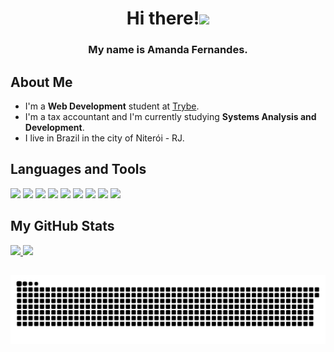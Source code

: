 <h1 align='center'>Hi there!<img src="https://raw.githubusercontent.com/MartinHeinz/MartinHeinz/master/wave.gif" width="30px"></h1>

<h3 align='center'>My name is Amanda Fernandes.</h3>

## About Me

- I'm a **Web Development** student at [Trybe](https://www.betrybe.com/).
- I'm a tax accountant and I'm currently studying **Systems Analysis and Development**.
- I live in Brazil in the city of Niterói - RJ.

## Languages and Tools

![](https://img.shields.io/badge/JavaScript-informational?labelColor=5A5A5A&logo=javascript&logoColor=white&style=flat&color=38BBAD)
![](https://img.shields.io/badge/macOS-informational?&labelColor=5A5A5A&logo=macos&logoColor=white&style=flat&color=38BBAD)
![](https://img.shields.io/badge/HTML5-informational?labelColor=5A5A5A&logo=html5&logoColor=white&style=flat&color=38BBAD)
![](https://img.shields.io/badge/CSS3-informational?labelColor=5A5A5A&logo=css3&logoColor=white&style=flat&color=38BBAD)
![](https://img.shields.io/badge/Python-informational?labelColor=5A5A5A&logo=python&logoColor=white&style=flat&color=38BBAD)
![](https://img.shields.io/badge/React-informational?labelColor=5A5A5A&logo=react&logoColor=white&style=flat&color=38BBAD)
![](https://img.shields.io/badge/GitHub-informational?labelColor=5A5A5A&logo=github&logoColor=white&style=flat&color=38BBAD)
![](https://img.shields.io/badge/Git-informational?labelColor=5A5A5A&logo=git&logoColor=white&style=flat&color=38BBAD)
![](https://img.shields.io/badge/Node.js-informational?labelColor=5A5A5A&logo=nodedotjs&logoColor=white&style=flat&color=38BBAD)


## My GitHub Stats

<div>
    <a href='https://github.com/aferanda'>
    <img height='140em' src='https://github-readme-stats.vercel.app/api?username=aferanda&show_icons=true&include_all_commits=true&count_private=true&theme=tokyonight&title_color=38BBAD'/>
    <img height='140em' src='https://github-readme-stats.vercel.app/api/top-langs/?username=aferanda&layout=compact&langs_count=7&theme=tokyonight&title_color=38BBAD'/>
</div>

##
    

    
![Snake animation](https://github.com/aferanda/aferanda/blob/output/github-contribution-grid-snake.svg)
